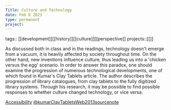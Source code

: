 ```yaml
---
Title: Culture and Technology
date: Feb 8 2023
type: permanent
project:
---
```


tags::  [[development]][[history]][[culture]][[perspective]]
projects::[[]]

As discussed both in class and in the readings, technology doesn't emerge from a vacuum, it is heavily affected by society throughout time. On the other hand, new inventions influence culture, thus leading us into a 'chicken versus the egg' scenario. In order to answer this paradox, one should examine the progression of numerous technological developments, one of which found in Kumar's Clay Tablets article. The author describes the progression of library catalogues, from clay tablets to the fully digitized library systems. Through his research, it may be possible to find possible responses to whether culture changed technology, or vice versa.

[Accessibility](Accessibility.md)
[@kumarClayTabletsWeb2013sourcenote](@kumarClayTabletsWeb2013sourcenote.md)

